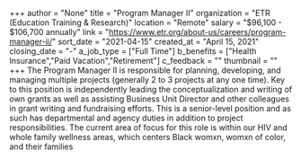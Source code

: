 +++
author = "None"
title = "Program Manager II"
organization = "ETR (Education Training & Research)"
location = "Remote"
salary = "$96,100 - $106,700 annually"
link = "https://www.etr.org/about-us/careers/program-manager-ii/"
sort_date = "2021-04-15"
created_at = "April 15, 2021"
closing_date = "-"
a_job_type = ["Full Time"]
b_benefits = ["Health Insurance","Paid Vacation","Retirement"]
c_feedback = ""
thumbnail = ""
+++
The Program Manager II is responsible for planning, developing, and managing multiple projects (generally 2 to 3 projects at any one time). Key to this position is independently leading the conceptualization and writing of own grants as well as assisting Business Unit Director and other colleagues in grant writing and fundraising efforts. This is a senior-level position and as such has departmental and agency duties in addition to project responsibilities. The current area of focus for this role is within our HIV and whole family wellness areas, which centers Black womxn, womxn of color, and their families